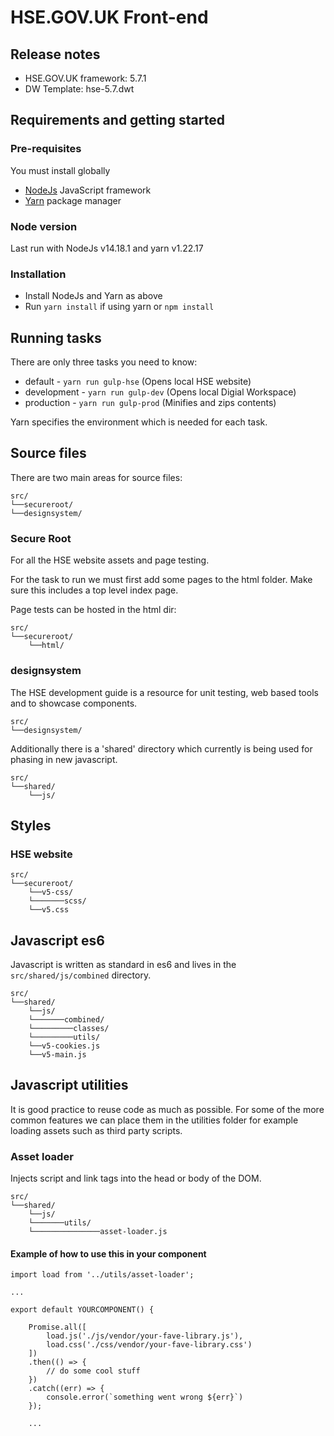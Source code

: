 # HSE.GOV.UK Front-end

## Release notes

- HSE.GOV.UK framework: 5.7.1
- DW Template: hse-5.7.dwt

## Requirements and getting started

### Pre-requisites

You must install globally

- [NodeJs](https://nodejs.org/en/) JavaScript framework
- [Yarn](https://yarnpkg.com/getting-started/install) package manager

### Node version

Last run with NodeJs v14.18.1 and yarn v1.22.17

### Installation

- Install NodeJs and Yarn as above
- Run `yarn install` if using yarn or `npm install`

## Running tasks

There are only three tasks you need to know:

- default - `yarn run gulp-hse` (Opens local HSE website)
- development - `yarn run gulp-dev` (Opens local Digial Workspace)
- production - `yarn run gulp-prod` (Minifies and zips contents)

Yarn specifies the environment which is needed for each task.

## Source files

There are two main areas for source files:

```
src/
└──secureroot/
└──designsystem/
```

### Secure Root

For all the HSE website assets and page testing.

For the task to run we must first add some pages to the html folder. Make sure this includes a top level index page.

Page tests can be hosted in the html dir:

```
src/
└──secureroot/
    └──html/
```

### designsystem

The HSE development guide is a resource for unit testing, web based tools and to showcase components.

```
src/
└──designsystem/
```

Additionally there is a 'shared' directory which currently is being used for phasing in new javascript.

```
src/
└──shared/
    └──js/
```

## Styles

### HSE website

```
src/
└──secureroot/
    └──v5-css/
    └───────scss/
    └──v5.css
```

## Javascript es6

Javascript is written as standard in es6 and lives in the `src/shared/js/combined` directory.

```
src/
└──shared/
    └──js/
    └───────combined/
    └─────────classes/
    └─────────utils/
    └──v5-cookies.js
    └──v5-main.js

```

## Javascript utilities

It is good practice to reuse code as much as possible. For some of the more common features we can place them in the utilities folder for example loading assets such as third party scripts.

### Asset loader

Injects script and link tags into the head or body of the DOM.

```
src/
└──shared/
    └──js/
    └───────utils/
    └───────────────asset-loader.js
```

#### Example of how to use this in your component

```
import load from '../utils/asset-loader';

...

export default YOURCOMPONENT() {

    Promise.all([
        load.js('./js/vendor/your-fave-library.js'),
        load.css('./css/vendor/your-fave-library.css')
    ])
    .then(() => {
        // do some cool stuff
    })
    .catch((err) => {
        console.error(`something went wrong ${err}`)
    });

    ...
```

